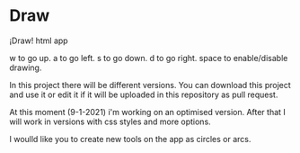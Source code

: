 # Draw
¡Draw! html app

w to go up.
a to go left.
s to go down.
d to go right.
space to enable/disable drawing.

In this project there will be different versions.
You can download this project and use it or edit it if it will be uploaded in this repository as pull request.

At this moment (9-1-2021) i'm working on an optimised version. After that I will work in versions with css styles and more options.

I woulld like you to create new tools on the app as circles or arcs.
